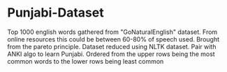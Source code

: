 # Punjabi-Dataset

Top 1000 english words gathered from "GoNaturalEnglish" dataset. From online resources this could be between 60-80% of speech used. Brought from the pareto principle. Dataset reduced using NLTK dataset. Pair with ANKI algo to learn Punjabi. Ordered from the upper rows being the most common words to the lower rows being least common
